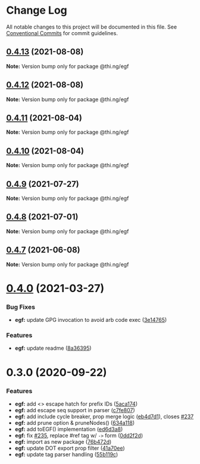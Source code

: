 # Change Log

All notable changes to this project will be documented in this file.
See [Conventional Commits](https://conventionalcommits.org) for commit guidelines.

## [0.4.13](https://github.com/thi-ng/umbrella/compare/@thi.ng/egf@0.4.12...@thi.ng/egf@0.4.13) (2021-08-08)

**Note:** Version bump only for package @thi.ng/egf





## [0.4.12](https://github.com/thi-ng/umbrella/compare/@thi.ng/egf@0.4.11...@thi.ng/egf@0.4.12) (2021-08-08)

**Note:** Version bump only for package @thi.ng/egf





## [0.4.11](https://github.com/thi-ng/umbrella/compare/@thi.ng/egf@0.4.10...@thi.ng/egf@0.4.11) (2021-08-04)

**Note:** Version bump only for package @thi.ng/egf





## [0.4.10](https://github.com/thi-ng/umbrella/compare/@thi.ng/egf@0.4.9...@thi.ng/egf@0.4.10) (2021-08-04)

**Note:** Version bump only for package @thi.ng/egf





## [0.4.9](https://github.com/thi-ng/umbrella/compare/@thi.ng/egf@0.4.8...@thi.ng/egf@0.4.9) (2021-07-27)

**Note:** Version bump only for package @thi.ng/egf





## [0.4.8](https://github.com/thi-ng/umbrella/compare/@thi.ng/egf@0.4.7...@thi.ng/egf@0.4.8) (2021-07-01)

**Note:** Version bump only for package @thi.ng/egf





## [0.4.7](https://github.com/thi-ng/umbrella/compare/@thi.ng/egf@0.4.6...@thi.ng/egf@0.4.7) (2021-06-08)

**Note:** Version bump only for package @thi.ng/egf





# [0.4.0](https://github.com/thi-ng/umbrella/compare/@thi.ng/egf@0.3.21...@thi.ng/egf@0.4.0) (2021-03-27)


### Bug Fixes

* **egf:** update GPG invocation to avoid arb code exec ([3e14765](https://github.com/thi-ng/umbrella/commit/3e14765d6bfd8006742c9e7860bc7d58ae94dfa5))


### Features

* **egf:** update readme ([8a36395](https://github.com/thi-ng/umbrella/commit/8a36395db3d31041c71d49cb58945909b8ee7ee2))





# 0.3.0 (2020-09-22)


### Features

* **egf:** add <> escape hatch for prefix IDs ([5aca174](https://github.com/thi-ng/umbrella/commit/5aca174cd4ceef7c03c08cb27d736eb5dd1fd35c))
* **egf:** add escape seq support in parser ([c7fe807](https://github.com/thi-ng/umbrella/commit/c7fe807fb726388d707e839140249a09028533db))
* **egf:** add include cycle breaker, prop merge logic ([eb4d7d1](https://github.com/thi-ng/umbrella/commit/eb4d7d138524fca7421c414a743824ae40807338)), closes [#237](https://github.com/thi-ng/umbrella/issues/237)
* **egf:** add prune option & pruneNodes() ([634a118](https://github.com/thi-ng/umbrella/commit/634a118e2b612d5979fca7b897ed3d8bf512f28b))
* **egf:** add toEGF() implementation ([ed6d3a8](https://github.com/thi-ng/umbrella/commit/ed6d3a8d0e7140ed12a5948057f736aa634ca7f6))
* **egf:** fix [#235](https://github.com/thi-ng/umbrella/issues/235), replace #ref tag w/ `->` form ([0dd2f2d](https://github.com/thi-ng/umbrella/commit/0dd2f2d4efe21afce28a00191ee1047a7fe462b6))
* **egf:** import as new package ([76b472d](https://github.com/thi-ng/umbrella/commit/76b472d017f3bf456db8204158de6ac4746447b3))
* **egf:** update DOT export prop filter ([41a70ee](https://github.com/thi-ng/umbrella/commit/41a70eeaada5b91d7507a52b6b45083548002cda))
* **egf:** update tag parser handling ([55b119c](https://github.com/thi-ng/umbrella/commit/55b119ce497f67e939ba865c25930348aaaad380))
